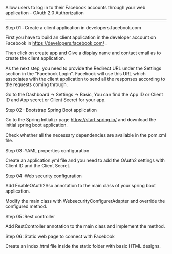Allow users to log in to their Facebook accounts through your web application - OAuth 2.0 Authorization
********************************************************************************************************

Step 01 : Create a client application in developers.facebook.com

First you have to build an client application in the developer account on Facebook in https://developers.facebook.com/ .

Then click on create app and Give a display name and contact email as to create the client application.

As the next step, you need to provide the Redirect URL under the Settings section in the "Facebook Login". Facebook will use this URL which associates with the client application to send all the responses according to the requests coming through.

Go to the Dashboard -> Settings -> Basic, You can find the App ID or Client ID and App secret or Client Secret for your app.

Step 02 : Bootstrap Spring Boot application

Go to the Spring Initializr page https://start.spring.io/ and download the initial spring boot application.

Check whether all the necessary dependencies are available in the pom.xml file.

Step 03 :YAML properties configuration

Create an application.yml file and you need to add the OAuth2 settings with Client ID and the Client Secret.

Step 04 :Web security configuration

Add EnableOAuth2Sso annotation to the main class of your spring boot application.

Modify the main class with WebsecurityConfigurerAdapter and override the configured method.

Step 05 :Rest controller

Add RestController annotation to the main class and implement the method.

Step 06 :Static web page to connect with Facebook

Create an index.html file inside the static folder with basic HTML designs.

